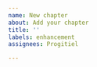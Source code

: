 ```yaml
---
name: New chapter
about: Add your chapter
title: ''
labels: enhancement
assignees: Progitiel

---
```



